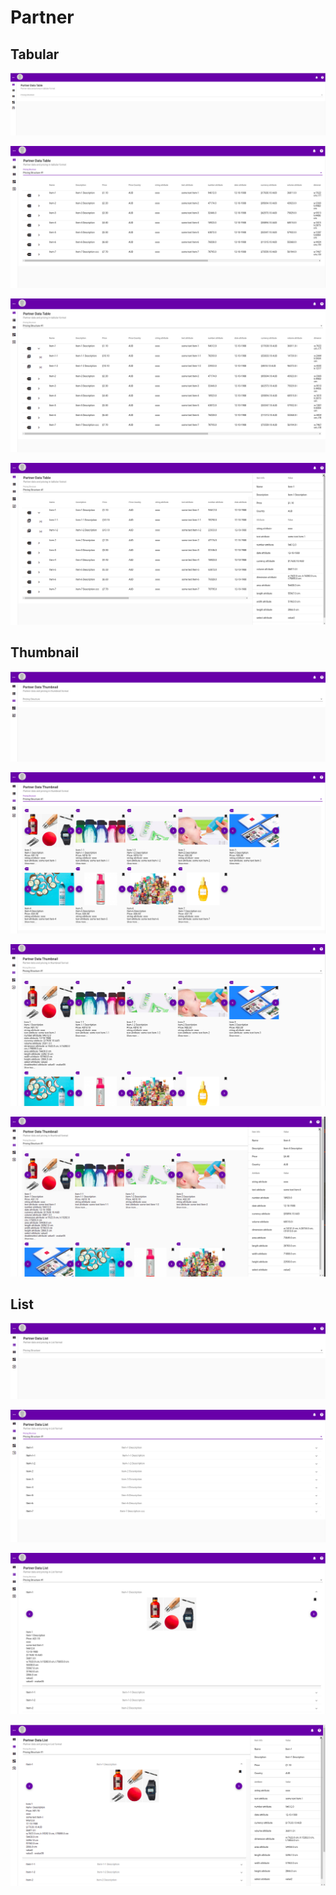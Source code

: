 # Partner

## Tabular

![](../.gitbook/assets/partner-table-1.png)

![](../.gitbook/assets/partner-table-2.png)

![](../.gitbook/assets/partner-table-3.png)

![](../.gitbook/assets/partner-table-4.png)

## Thumbnail

![](../.gitbook/assets/partner-thumbnail-1.png)

![](../.gitbook/assets/partner-thumbnail-2.png)

![](../.gitbook/assets/partner-thumbnail-3.png)

![](../.gitbook/assets/partner-thumbnail-4.png)

## List

![](../.gitbook/assets/partner-list-1.png)

![](../.gitbook/assets/partner-list-2.png)

![](../.gitbook/assets/partner-list-3.png)

![](../.gitbook/assets/partner-list-4.png)

